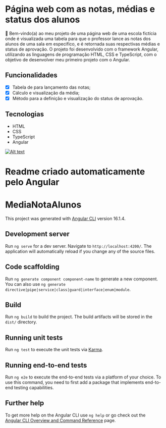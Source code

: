 # Página web com as notas, médias e status dos alunos

🎉 Bem-vindo(a) ao meu projeto de uma página web de uma escola fictícia onde é visualizada uma tabela para que o professor lance as notas dos alunos de uma sala em especifico, e é retornada suas respectivas médias e status de aprovação. O projeto foi desenvolvido com o framework Angular, utilizando as linguagens de programação HTML, CSS e TypeScript, com o objetivo de desenvolver meu primeiro projeto com o Angular. 


## Funcionalidades
- [x] Tabela de para lançamento das notas;
- [x] Cálculo e visualização da média;
- [x] Método para a definição e visualização do status de aprovação.

## Tecnologias
- HTML
- CSS
- TypeScript
- Angular

[![Alt text](https://img.youtube.com/vi/V270loGVewU/0.jpg)](https://www.youtube.com/watch?v=V270loGVewU)





# Readme criado automaticamente pelo Angular

# MediaNotaAlunos

This project was generated with [Angular CLI](https://github.com/angular/angular-cli) version 16.1.4.

## Development server

Run `ng serve` for a dev server. Navigate to `http://localhost:4200/`. The application will automatically reload if you change any of the source files.

## Code scaffolding

Run `ng generate component component-name` to generate a new component. You can also use `ng generate directive|pipe|service|class|guard|interface|enum|module`.

## Build

Run `ng build` to build the project. The build artifacts will be stored in the `dist/` directory.

## Running unit tests

Run `ng test` to execute the unit tests via [Karma](https://karma-runner.github.io).

## Running end-to-end tests

Run `ng e2e` to execute the end-to-end tests via a platform of your choice. To use this command, you need to first add a package that implements end-to-end testing capabilities.

## Further help

To get more help on the Angular CLI use `ng help` or go check out the [Angular CLI Overview and Command Reference](https://angular.io/cli) page.
